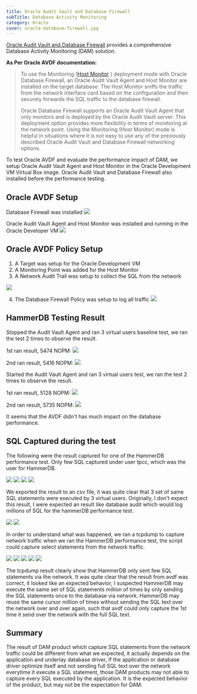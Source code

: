 ```yaml
---
title: Oracle Audit Vault and Database Firewall
subTitle: Database Activity Monitoring
category: Oracle
cover: oracle-database-firewall.jpg
---
```


[Oracle Audit Vault and Database Firewall](https://docs.oracle.com/en/database/oracle/audit-vault-database-firewall/20/index.html) provides a comprehensive Database Activity Monitoring (DAM) solution.
 
__As Per Oracle AVDF documentation:__

>To use the Monitoring ([Host Monitor](https://docs.oracle.com/en/database/oracle/audit-vault-database-firewall/20/sigad/db_firewall.html#GUID-5F90FCE2-2929-4C71-B187-45DB32731F00) ) deployment mode with Oracle Database Firewall, an Oracle Audit Vault Agent and Host Monitor are installed on the target database. The Host Monitor sniffs the traffic from the network interface card based on the configuration and then securely forwards the SQL traffic to the database firewall.
> 
>Oracle Database Firewall supports an Oracle Audit Vault Agent that only monitors and is deployed by the Oracle Audit Vault server. This deployment option provides more flexibility in terms of monitoring at the network point. Using the Monitoring (Host Monitor) mode is helpful in situations where it is not easy to use any of the previously described Oracle Audit Vault and Database Firewall networking options.


To test Oracle AVDF and evaluate the performance impact of DAM, we setup Oracle Audit Vault Agent and Host Monitor in the Oracle Development VM Virtual Box image. Oracle Audit Vault and Database Firewall also installed before the performance testing. 

## Oracle AVDF Setup

Database Firewall was installed 
![](./00_dbfw.jpg)

Oracle Audit Vault Agent and Host Monitor was installed and running in the Oracle Developer VM
![](./01_agent.jpg)

## Oracle AVDF Policy Setup

1. A Target was setup for the Oracle Development VM
2. A Monitoring Point was added for the Host Monitor 
3. A Network Audit Trail was setup to collect the SQL from the network

![](./02_target.jpg)

4. The Database Firewall Policy was setup to log all traffic
![](./03_target.jpg)

## HammerDB Testing Result

Stopped the Audit Vault Agent and ran 3 virtual users baseline test, we ran the test 2 times to observe the result.

1st ran result, 5474 NOPM:
![](./10_baseline_result.jpg)

2nd ran result, 5416 NOPM:
![](./10_baseline_result_b.jpg)

Started the Audit Vault Agent and ran 3 virtual users test, we ran the test 2 times to observe the result.

1st ran result, 5128 NOPM:
![](./11_result.jpg)

2nd ran result, 5735 NOPM:
![](./11_result_b.jpg)

It seems that the AVDF didn't has much impact on the database performance. 

## SQL Captured during the test
The following were the result captured for one of the HammerDB performance test.
Only few SQL captured under user tpcc, which was the user for HammerDB.

![](./12_result.jpg)
![](./13_result.jpg)
![](./14_result.jpg)
![](./15_result.jpg)

We exported the result to an csv file, it was quite clear that 3 set of same SQL statements were executed by 3 virtual users. Originally, I don't expect this result, I were expected an result like database audit which would log millions of SQL for the hammerDB performance test. 

![](./16_result.jpg)
![](./17_result.jpg)


In order to understand what was happened, we ran a tcpdump to capture network traffic when we ran the HammerDB performance test, the script could capture select statements from the network traffic.

![](./19_tcpdump.jpg)
![](./20_result.jpg)
![](./20_result_a.jpg)
![](./21_result.jpg)
![](./21_result_a.jpg)

The tcpdump result clearly show that HammerDB only sent few SQL statements via the network. It was quite clear that the result from avdf was correct, it looked like an expected behavior, I suspected HammerDB may execute the same set of SQL statements million of times by only sending the SQL statements once to the database via network. HammerDB may reuse the same cursor million of times without sending the SQL text over the network over and over again, such that avdf could only capture the 1st time it send over the network with the full SQL text.


## Summary 
The result of DAM product which capture SQL statements from the network traffic could be different from what we expected, it actually depends on the application  and underlay database driver, If the application or database driver optimize itself and not sending full SQL text over the network everytime it execute a SQL statement, those DAM products may not able to capture every SQL executed by the application. It is the expected behavior of the product, but may not be the expectation for DAM.









